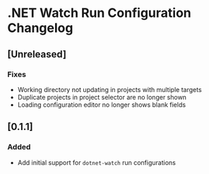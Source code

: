 <!-- Keep a Changelog guide -> https://keepachangelog.com -->

# .NET Watch Run Configuration Changelog

## [Unreleased]

### Fixes

- Working directory not updating in projects with multiple targets
- Duplicate projects in project selector are no longer shown
- Loading configuration editor no longer shows blank fields

## [0.1.1]

### Added

- Add initial support for `dotnet-watch` run configurations